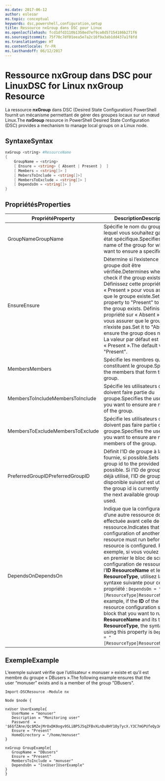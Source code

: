 ```yaml
---
ms.date: 2017-06-12
author: eslesar
ms.topic: conceptual
keywords: dsc,powershell,configuration,setup
title: Ressource nxGroup dans DSC pour Linux
ms.openlocfilehash: fcd1dfd3110b1358ed7ef9ca8d57154186b271f6
ms.sourcegitcommit: 75f70c7df01eea5e7a2c16f9a3ab1dd437a1f8fd
ms.translationtype: HT
ms.contentlocale: fr-FR
ms.lasthandoff: 06/12/2017
---
```

# <a name="dsc-for-linux-nxgroup-resource"></a><span data-ttu-id="84ccc-103">Ressource nxGroup dans DSC pour Linux</span><span class="sxs-lookup"><span data-stu-id="84ccc-103">DSC for Linux nxGroup Resource</span></span>

<span data-ttu-id="84ccc-104">La ressource **nxGroup** dans DSC (Desired State Configuration) PowerShell fournit un mécanisme permettant de gérer des groupes locaux sur un nœud Linux.</span><span class="sxs-lookup"><span data-stu-id="84ccc-104">The **nxGroup** resource in PowerShell Desired State Configuration (DSC) provides a mechanism to manage local groups on a Linux node.</span></span>

## <a name="syntax"></a><span data-ttu-id="84ccc-105">Syntaxe</span><span class="sxs-lookup"><span data-stu-id="84ccc-105">Syntax</span></span>

```powershell
nxGroup <string> #ResourceName
{
    GroupName = <string>
    [ Ensure = <string> { Absent | Present }  ]
    [ Members = <string[]> ]
    [ MebersToInclude = <string[]>]
    [ MembersToExclude = <string[]> ]
    [ DependsOn = <string[]> ]
}

```

## <a name="properties"></a><span data-ttu-id="84ccc-106">Propriétés</span><span class="sxs-lookup"><span data-stu-id="84ccc-106">Properties</span></span>

|  <span data-ttu-id="84ccc-107">Propriété</span><span class="sxs-lookup"><span data-stu-id="84ccc-107">Property</span></span> |  <span data-ttu-id="84ccc-108">Description</span><span class="sxs-lookup"><span data-stu-id="84ccc-108">Description</span></span> | 
|---|---|
| <span data-ttu-id="84ccc-109">GroupName</span><span class="sxs-lookup"><span data-stu-id="84ccc-109">GroupName</span></span>| <span data-ttu-id="84ccc-110">Spécifie le nom du groupe pour lequel vous souhaitez garantir un état spécifique.</span><span class="sxs-lookup"><span data-stu-id="84ccc-110">Specifies the name of the group for which you want to ensure a specific state.</span></span>| 
| <span data-ttu-id="84ccc-111">Ensure</span><span class="sxs-lookup"><span data-stu-id="84ccc-111">Ensure</span></span>| <span data-ttu-id="84ccc-112">Détermine si l’existence du groupe doit être vérifiée.</span><span class="sxs-lookup"><span data-stu-id="84ccc-112">Determines whether to check if the group exists.</span></span> <span data-ttu-id="84ccc-113">Définissez cette propriété sur « Present » pour vous assurer que le groupe existe.</span><span class="sxs-lookup"><span data-stu-id="84ccc-113">Set this property to "Present" to ensure the group exists.</span></span> <span data-ttu-id="84ccc-114">Définissez la propriété sur « Absent » pour vous assurer que le groupe n’existe pas.</span><span class="sxs-lookup"><span data-stu-id="84ccc-114">Set it to "Absent" to ensure the group does not exist.</span></span> <span data-ttu-id="84ccc-115">La valeur par défaut est « Present ».</span><span class="sxs-lookup"><span data-stu-id="84ccc-115">The default value is "Present".</span></span>| 
| <span data-ttu-id="84ccc-116">Members</span><span class="sxs-lookup"><span data-stu-id="84ccc-116">Members</span></span>| <span data-ttu-id="84ccc-117">Spécifie les membres qui constituent le groupe.</span><span class="sxs-lookup"><span data-stu-id="84ccc-117">Specifies the members that form the group.</span></span>| 
| <span data-ttu-id="84ccc-118">MembersToInclude</span><span class="sxs-lookup"><span data-stu-id="84ccc-118">MembersToInclude</span></span>| <span data-ttu-id="84ccc-119">Spécifie les utilisateurs qui doivent faire partie du groupe.</span><span class="sxs-lookup"><span data-stu-id="84ccc-119">Specifies the users who you want to ensure are members of the group.</span></span>| 
| <span data-ttu-id="84ccc-120">MembersToExclude</span><span class="sxs-lookup"><span data-stu-id="84ccc-120">MembersToExclude</span></span>| <span data-ttu-id="84ccc-121">Spécifie les utilisateurs qui ne doivent pas faire partie du groupe.</span><span class="sxs-lookup"><span data-stu-id="84ccc-121">Specifies the users who you want to ensure are not members of the group.</span></span>| 
| <span data-ttu-id="84ccc-122">PreferredGroupID</span><span class="sxs-lookup"><span data-stu-id="84ccc-122">PreferredGroupID</span></span>| <span data-ttu-id="84ccc-123">Définit l’ID de groupe à la valeur fournie, si possible.</span><span class="sxs-lookup"><span data-stu-id="84ccc-123">Sets the group id to the provided value if possible.</span></span> <span data-ttu-id="84ccc-124">Si l’ID de groupe est déjà utilisé, l’ID de groupe disponible suivant est utilisé.</span><span class="sxs-lookup"><span data-stu-id="84ccc-124">If the group id is currently in use, the next available group id is used.</span></span>| 
| <span data-ttu-id="84ccc-125">DependsOn</span><span class="sxs-lookup"><span data-stu-id="84ccc-125">DependsOn</span></span> | <span data-ttu-id="84ccc-126">Indique que la configuration d’une autre ressource doit être effectuée avant celle de cette ressource.</span><span class="sxs-lookup"><span data-stu-id="84ccc-126">Indicates that the configuration of another resource must run before this resource is configured.</span></span> <span data-ttu-id="84ccc-127">Par exemple, si vous voulez exécuter en premier le bloc de script de configuration de ressource ayant l’**ID** **ResourceName** et le type **ResourceType**, utilisez la syntaxe suivante pour cette propriété : `DependsOn = "[ResourceType]ResourceName"`.</span><span class="sxs-lookup"><span data-stu-id="84ccc-127">For example, if the **ID** of the resource configuration script block that you want to run first is **ResourceName** and its type is **ResourceType**, the syntax for using this property is `DependsOn = "[ResourceType]ResourceName"`.</span></span>| 

## <a name="example"></a><span data-ttu-id="84ccc-128">Exemple</span><span class="sxs-lookup"><span data-stu-id="84ccc-128">Example</span></span>

<span data-ttu-id="84ccc-129">L’exemple suivant vérifie que l’utilisateur « monuser » existe et qu’il est membre du groupe « DBusers ».</span><span class="sxs-lookup"><span data-stu-id="84ccc-129">The following example ensures that the user “monuser” exists and is a member of the group "DBusers".</span></span>

```
Import-DSCResource -Module nx 

Node $node {

nxUser UserExample{
   UserName = "monuser"
   Description = "Monitoring user"
   Password  =    '$6$fZAne/Qc$MZejMrOxDK0ogv9SLiBP5J5qZFBvXLnDu8HY1Oy7ycX.Y3C7mGPUfeQy3A82ev3zIabhDQnj2ayeuGn02CqE/0'
   Ensure = "Present"
   HomeDirectory = "/home/monuser"
}
 
nxGroup GroupExample{
   GroupName = "DBusers"
   Ensure = "Present"
   MembersToInclude = "monuser"
   DependsOn = "[nxUser]UserExample"            
}
}
```

